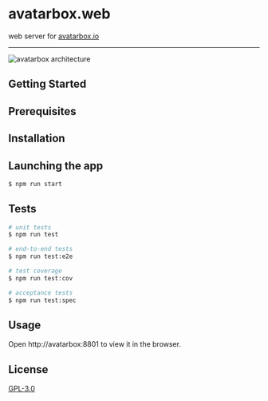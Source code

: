 # avatarbox.web

web server for [avatarbox.io](https://avatarbox.io)

---

![avatarbox architecture](http://avatarbox.surge.sh/architecture.png)

## Getting Started

## Prerequisites

## Installation

## Launching the app

```bash
$ npm run start
```

## Tests

```bash
# unit tests
$ npm run test

# end-to-end tests
$ npm run test:e2e

# test coverage
$ npm run test:cov

# acceptance tests
$ npm run test:spec
```

## Usage

Open http://avatarbox:8801 to view it in the browser.

## License
[GPL-3.0](https://bitbucket.org/mrtillman/avatarbox.web/src/master/LICENSE.md)